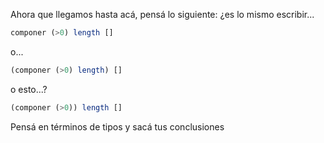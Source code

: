 Ahora que llegamos hasta acá, pensá lo siguiente: ¿es lo mismo escribir...

```haskell
componer (>0) length []
```

o...

```haskell
(componer (>0) length) []
```

o esto...?

```haskell
(componer (>0)) length []
```

Pensá en términos de tipos y sacá tus conclusiones